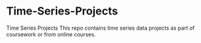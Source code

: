# Time-Series-Projects
Time Series Projects
This repo contains time series data projects as part of coursework or from online courses.
